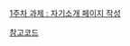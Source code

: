 [1주차 과제 : 자기소개 페이지 작성](https://heee23.github.io/comento/)

[참고코드](https://github.com/subtitle1/index.html)
